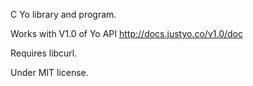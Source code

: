 C Yo library and program.

Works with V1.0 of Yo API http://docs.justyo.co/v1.0/doc

Requires libcurl.

Under MIT license.

